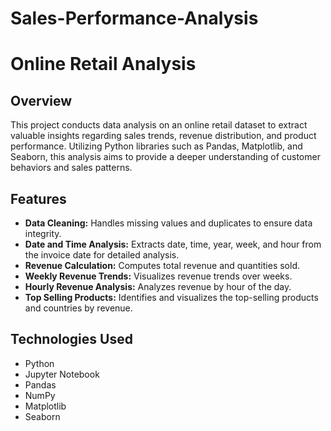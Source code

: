 # Sales-Performance-Analysis

# Online Retail Analysis

## Overview

This project conducts data analysis on an online retail dataset to extract valuable insights regarding sales trends, revenue distribution, and product performance. Utilizing Python libraries such as Pandas, Matplotlib, and Seaborn, this analysis aims to provide a deeper understanding of customer behaviors and sales patterns.

## Features

- **Data Cleaning:** Handles missing values and duplicates to ensure data integrity.
- **Date and Time Analysis:** Extracts date, time, year, week, and hour from the invoice date for detailed analysis.
- **Revenue Calculation:** Computes total revenue and quantities sold.
- **Weekly Revenue Trends:** Visualizes revenue trends over weeks.
- **Hourly Revenue Analysis:** Analyzes revenue by hour of the day.
- **Top Selling Products:** Identifies and visualizes the top-selling products and countries by revenue.

## Technologies Used

- Python
- Jupyter Notebook
- Pandas
- NumPy
- Matplotlib
- Seaborn

